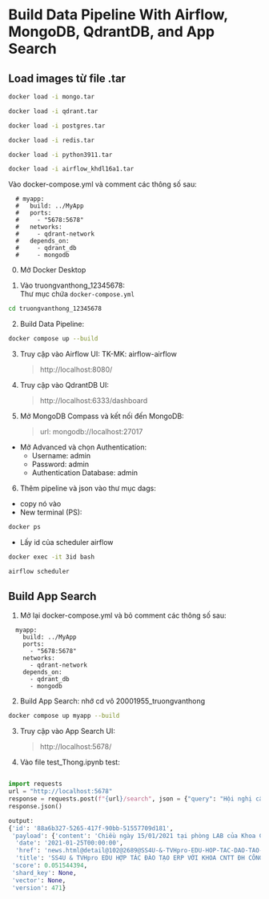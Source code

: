 # Build Data Pipeline With Airflow, MongoDB, QdrantDB, and App Search

## Load images từ file .tar

```bash
docker load -i mongo.tar
```

```bash
docker load -i qdrant.tar
```

```bash
docker load -i postgres.tar
```
```bash
docker load -i redis.tar
```
```bash
docker load -i python3911.tar
```

```bash
docker load -i airflow_khdl16a1.tar
```



Vào docker-compose.yml và comment các thông số sau:

```
  # myapp:
  #   build: ../MyApp
  #   ports:
  #     - "5678:5678"
  #   networks:
  #     - qdrant-network
  #   depends_on:
  #     - qdrant_db
  #     - mongodb
```

0. Mở Docker Desktop

1. Vào truongvanthong_12345678:
   <br>Thư mục chứa `docker-compose.yml`

```bash
cd truongvanthong_12345678
```

2. Build Data Pipeline:

```bash
docker compose up --build
```

3. Truy cập vào Airflow UI: TK-MK: airflow-airflow
   > http://localhost:8080/

4. Truy cập vào QdrantDB UI:
   > http://localhost:6333/dashboard

5. Mở MongoDB Compass và kết nối đến MongoDB:
   > url: mongodb://localhost:27017

- Mở Advanced và chọn Authentication:
  - Username: admin
  - Password: admin
  - Authentication Database: admin

6. Thêm pipeline và json vào thư mục dags:

- copy nó vào
- New terminal (PS):

```bash
docker ps
```

- Lấy id của scheduler airflow

```bash
docker exec -it 3id bash
```

```bash
airflow scheduler
```

## Build App Search

1. Mở lại docker-compose.yml và bỏ comment các thông số sau:

```
  myapp:
    build: ../MyApp
    ports:
      - "5678:5678"
    networks:
      - qdrant-network
    depends_on:
      - qdrant_db
      - mongodb
```

2. Build App Search: nhớ cd vô 20001955_truongvanthong

```bash
docker compose up myapp --build
```

3. Truy cập vào App Search UI:
   > http://localhost:5678/
4. Vào file test_Thong.ipynb test:

```python

import requests
url = "http://localhost:5678"
response = requests.post(f"{url}/search", json = {"query": "Hội nghị cấp khoa?"})
response.json()

output:
{'id': '88a6b327-5265-417f-90bb-51557709d181',
 'payload': {'content': 'Chiều ngày 15/01/2021 tại phòng LAB của Khoa CNTT ĐH Công Nghiệp TP HCM đã tổ chức buổi giới thiệu môn học ERP do TVHpro Edu xây dựng và mô phỏng trên hệ thống Hoạch định nguồn lực doanh nghiệp\xa0SS4U.ERP Express 2021\xa0của SS4U Express. Đây là lần thứ 3 chúng tôi trình bày môn học ERP với IUH. Lần 1 với Khoa QTKD năm 2013, lần 2 với Khoa CNTT vào năm 2018.\n\nGiảng viên Khoa CNTT tham khảo tài liệu sản phẩm ERP của SS4U\nÔng Thẩm Văn Hương- Sáng lập, Chủ tịch HĐQT các công ty đã giới thiệu kinh nghiệm đào tạo ERP ở các trường đại học, chương trình đào tạo và demo phần mềm SS4U.ERP Express,\xa0SS4U.BI\n\nKịch bản mô phỏng ERP phiên bản 2021\nCác bên đã trao đổi nhiều nội dung liên quan và thống nhất sẽ đưa hệ thống SS4U.ERP Express cùng với chương trình đào tạo cho ngành hệ thống thông tin quản lý ngay trong năm học tới.\n\nHệ thống SS4U.ERP Express 2021 được xây dựng trên công nghệ Oracle\n\nÔng Thẩm Văn Hương giới thiệu chi tiết kịch bản đào tạo cho Khoa CNTT\nNhư vậy, SS4U cùng với TVHpro Edu đã hoàn thành xuất sắc kế hoạch phát triển hoạt động đào tạo trong năm 2020 với các trường ĐH quy mô lớn nhất TP HCM như: ĐH Kinh tế TP HCM, ĐH Bách Khoa TP HCM (Khoa Quản lý công nghiệp), ĐH Sư Phạm Kỹ Thuật TP HCM, ĐH Văn Lang TP HCM, ĐH Tài Chính Marketing TP HCM, ĐH Hoa Sen TP HCM, ĐH Hutech, ĐH Kinh Tế Tài Chính TP HCM…và ĐH Công Nghiệp TP HCM.\nTrong buổi làm việc, kỹ thuật Công ty cung cấp giải pháp Cloud Server\xa0EXA\xa0đã chia sẻ giải pháp Server phù hợp cho hoạt động đào tạo.\n\nNăm 2021, TVHpro Edu & SS4U sẽ chia sẻ môn học ERP cho các Trường ĐH ở Phú Yên, Đà Nẵng và ĐBSCL.\nSS4U đang lên kế hoạch xây dựng giải pháp lập báo cáo tài chính theo chuẩn mực kế toán quốc tế IFRS trong năm 2021 để đáp ứng yêu cầu quản trị của doanh nghiệp và phù hợp với xu hướng hội nhập quốc tế của Việt Nam.\nNguồn. SS4U\nLink online\n',
  'date': '2021-01-25T00:00:00',
  'href': 'news.html@detail@102@2689@SS4U-&-TVHpro-EDU-HOP-TAC-DAO-TAO-ERP-VOI-KHOA-CNTT-DH-CONG-NGHIEP-TP-HCM',
  'title': 'SS4U & TVHpro EDU HỢP TÁC ĐÀO TẠO ERP VỚI KHOA CNTT ĐH CÔNG NGHIỆP TP HCM'},
 'score': 0.051544394,
 'shard_key': None,
 'vector': None,
 'version': 471}

```
